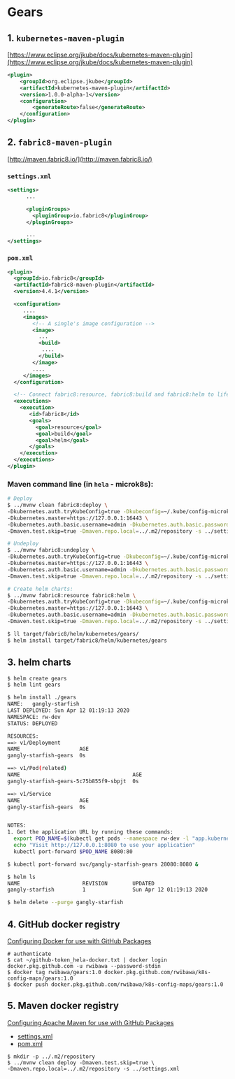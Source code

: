 # Gears

## 1. `kubernetes-maven-plugin`
[https://www.eclipse.org/jkube/docs/kubernetes-maven-plugin](https://www.eclipse.org/jkube/docs/kubernetes-maven-plugin)

```xml
<plugin>
    <groupId>org.eclipse.jkube</groupId>
    <artifactId>kubernetes-maven-plugin</artifactId>
    <version>1.0.0-alpha-1</version>
    <configuration>
        <generateRoute>false</generateRoute>
    </configuration>
</plugin>
```

## 2. `fabric8-maven-plugin`
[http://maven.fabric8.io/](http://maven.fabric8.io/)

### `settings.xml`
```xml
<settings>
      ...

      <pluginGroups>
        <pluginGroup>io.fabric8</pluginGroup>
      </pluginGroups>

      ...
</settings>
```

### `pom.xml`
```xml
<plugin>
  <groupId>io.fabric8</groupId>
  <artifactId>fabric8-maven-plugin</artifactId>
  <version>4.4.1</version>

  <configuration>
     ....
     <images>
        <!-- A single's image configuration -->
        <image>
          ...
          <build>
           ....
          </build>
        </image>
        ....
     </images>
  </configuration>

  <!-- Connect fabric8:resource, fabric8:build and fabric8:helm to lifecycle phases -->
  <executions>
    <execution>
       <id>fabric8</id>
       <goals>
         <goal>resource</goal>
         <goal>build</goal>
         <goal>helm</goal>
       </goals>
    </execution>
  </executions>
</plugin>
```

### Maven command line (in `hela` - microk8s):
```sh
# Deploy
$ ../mvnw clean fabric8:deploy \
-Dkubernetes.auth.tryKubeConfig=true -Dkubeconfig=~/.kube/config-microk8s:~/.kube/config-microk8s-dev \
-Dkubernetes.master=https://127.0.0.1:16443 \
-Dkubernetes.auth.basic.username=admin -Dkubernetes.auth.basic.password=<password> \
-Dmaven.test.skip=true -Dmaven.repo.local=../.m2/repository -s ../settings.xml

# Undeploy
$ ../mvnw fabric8:undeploy \
-Dkubernetes.auth.tryKubeConfig=true -Dkubeconfig=~/.kube/config-microk8s:~/.kube/config-microk8s-dev \
-Dkubernetes.master=https://127.0.0.1:16443 \
-Dkubernetes.auth.basic.username=admin -Dkubernetes.auth.basic.password=<password> \
-Dmaven.test.skip=true -Dmaven.repo.local=../.m2/repository -s ../settings.xml

# Create helm charts:
$ ../mvnw fabric8:resource fabric8:helm \
-Dkubernetes.auth.tryKubeConfig=true -Dkubeconfig=~/.kube/config-microk8s:~/.kube/config-microk8s-dev \
-Dkubernetes.master=https://127.0.0.1:16443 \
-Dkubernetes.auth.basic.username=admin -Dkubernetes.auth.basic.password=<password> \
-Dmaven.test.skip=true -Dmaven.repo.local=../.m2/repository -s ../settings.xml

$ ll target/fabric8/helm/kubernetes/gears/
$ helm install target/fabric8/helm/kubernetes/gears
```

## 3. helm charts
```sh
$ helm create gears
$ helm lint gears

$ helm install ./gears
NAME:   gangly-starfish
LAST DEPLOYED: Sun Apr 12 01:19:13 2020
NAMESPACE: rw-dev
STATUS: DEPLOYED

RESOURCES:
==> v1/Deployment
NAME                   AGE
gangly-starfish-gears  0s

==> v1/Pod(related)
NAME                                    AGE
gangly-starfish-gears-5c75b855f9-sbpjt  0s

==> v1/Service
NAME                   AGE
gangly-starfish-gears  0s


NOTES:
1. Get the application URL by running these commands:
  export POD_NAME=$(kubectl get pods --namespace rw-dev -l "app.kubernetes.io/name=gears,app.kubernetes.io/instance=gangly-starfish" -o jsonpath="{.items[0].metadata.name}")
  echo "Visit http://127.0.0.1:8080 to use your application"
  kubectl port-forward $POD_NAME 8080:80

$ kubectl port-forward svc/gangly-starfish-gears 28080:8080 &

$ helm ls
NAME                    REVISION        UPDATED                         STATUS          CHART                   APP VERSION     NAMESPACE
gangly-starfish         1               Sun Apr 12 01:19:13 2020        DEPLOYED        gears-0.1.0             1.0             rw-dev   

$ helm delete --purge gangly-starfish
```

## 4. GitHub docker registry
[Configuring Docker for use with GitHub Packages](https://help.github.com/en/packages/using-github-packages-with-your-projects-ecosystem/configuring-docker-for-use-with-github-packages)
```shell script
# authenticate
$ cat ~/github-token_hela-docker.txt | docker login docker.pkg.github.com -u rwibawa --password-stdin
$ docker tag rwibawa/gears:1.0 docker.pkg.github.com/rwibawa/k8s-config-maps/gears:1.0
$ docker push docker.pkg.github.com/rwibawa/k8s-config-maps/gears:1.0
```

## 5. Maven docker registry
[Configuring Apache Maven for use with GitHub Packages](https://help.github.com/en/packages/using-github-packages-with-your-projects-ecosystem/configuring-apache-maven-for-use-with-github-packages)
* [settings.xml](../settings.xml)
* [pom.xml](./pom.xml)
```shell script
$ mkdir -p ../.m2/repository
$ ../mvnw clean deploy -Dmaven.test.skip=true \
-Dmaven.repo.local=../.m2/repository -s ../settings.xml
```